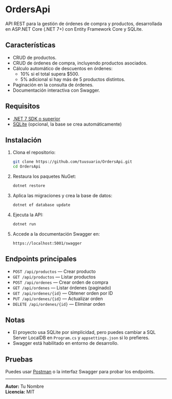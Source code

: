 # OrdersApi

API REST para la gestión de órdenes de compra y productos, desarrollada en ASP.NET Core (.NET 7+) con Entity Framework Core y SQLite.

## Características

- CRUD de productos.
- CRUD de órdenes de compra, incluyendo productos asociados.
- Cálculo automático de descuentos en órdenes:
  - 10% si el total supera $500.
  - 5% adicional si hay más de 5 productos distintos.
- Paginación en la consulta de órdenes.
- Documentación interactiva con Swagger.

## Requisitos

- [.NET 7 SDK o superior](https://dotnet.microsoft.com/download)
- [SQLite](https://www.sqlite.org/download.html) (opcional, la base se crea automáticamente)

## Instalación

1. Clona el repositorio:
   ```sh
   git clone https://github.com/tuusuario/OrdersApi.git
   cd OrdersApi
   ```

2. Restaura los paquetes NuGet:
   ```sh
   dotnet restore
   ```

3. Aplica las migraciones y crea la base de datos:
   ```sh
   dotnet ef database update
   ```

4. Ejecuta la API:
   ```sh
   dotnet run
   ```

5. Accede a la documentación Swagger en:
   ```
   https://localhost:5001/swagger
   ```

## Endpoints principales

- `POST /api/productos` — Crear producto
- `GET /api/productos` — Listar productos
- `POST /api/ordenes` — Crear orden de compra
- `GET /api/ordenes` — Listar órdenes (paginado)
- `GET /api/ordenes/{id}` — Obtener orden por ID
- `PUT /api/ordenes/{id}` — Actualizar orden
- `DELETE /api/ordenes/{id}` — Eliminar orden

## Notas

- El proyecto usa SQLite por simplicidad, pero puedes cambiar a SQL Server LocalDB en `Program.cs` y `appsettings.json` si lo prefieres.
- Swagger está habilitado en entorno de desarrollo.

## Pruebas

Puedes usar [Postman](https://www.postman.com/) o la interfaz Swagger para probar los endpoints.

---

**Autor:** Tu Nombre  
**Licencia:** MIT
